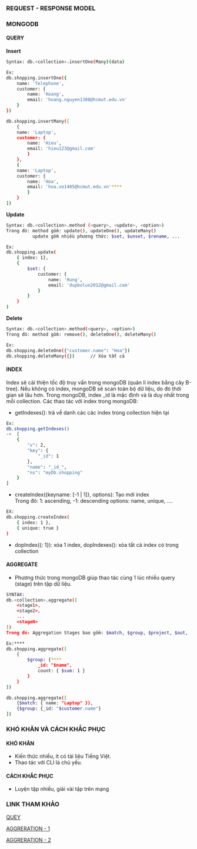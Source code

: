 ### REQUEST - RESPONSE MODEL

### MONGODB
#### QUERY
**Insert**
```sh
Syntax: db.<collection>.insertOne(Many)(data)

Ex:
db.shopping.insertOne({
    name: 'Telephone',
    customer: {
        name: 'Hoang',
        email: 'hoang.nguyen1308@hcmut.edu.vn'
    }
})

db.shopping.insertMany([
    {
    name: 'Laptop',
    customer: {
        name: 'Hieu',
        email: 'hieu123@gmail.com'
        }
    },
    {
    name: 'Laptop',
    customer: {
        name: 'Hoa',
        email: 'hoa.vo1405@hcmut.edu.vn'****
        }
    }
])
```
**Update**
```sh
Syntax: db.<collection>.method (<query>, <update>, <option>)
Trong đó: method gồm: update(), updateOne(), updateMany()
          update gồm nhiều phương thức: $set, $unset, $rename, ...

Ex: 
db.shopping.update(
    { index: 1},
    {
        $set: {
            customer: {
                name: 'Hung',
                email: 'dupbolun2012@gmail.com'
            }
        }
    }
)
```
**Delete**
```sh
Syntax: db.<collection>.method(<query>, <option>)
Trong đó: method gồm: remove(), deleteOne(), deleteMany()

Ex:
db.shopping.deleteOne({"customer.name": "Hoa"})
db.shopping.deleteMany({})      // Xóa tất cả


```
#### INDEX
Index sẽ cải thiện tốc độ truy vấn trong mongoDB (quản lí index bằng cây B-tree). Nếu không có index, mongoDB sẽ scan toàn bộ dữ liệu, do đó thời gian sẽ lâu hơn.
Trong mongoDB, index _id là mặc định và là duy nhất trong mỗi collection.
Các thao tác với index trong mongoDB:
- getIndexes(): trả về danh các các index trong collection hiện tại
```sh
Ex:
db.shopping.getIndexes()     
->  [
    {
        "v": 2,
        "key": {
            "_id": 1
        },
        "name": "_id_",
        "ns": "myDb.shopping"
    }
]
```
- createIndex({keyname: [-1 | 1]},  options): Tạo mới index   
Trong đó: 1: ascending, -1: descending
          options:  name, unique, ....
```sh
EX:
db.shopping.createIndex(
    { index: 1 },
    { unique: true }
)
```
- dopIndex({<fieldName>: 1}): xóa 1 index,  dopIndexes(): xóa tất cả index có trong collection
#### AGGREGATE
- Phương thức trong mongoDB giúp thao tác cùng 1 lúc nhiều query (stage) trên tập dữ liệu.
```sh
SYNTAX:
db.<collection>.aggregate([
    <stage1>,
    <stage2>,
    ...
    <stageN>
])
Trong đó: Aggregation Stages bao gồm: $match, $group, $project, $out, ...

Ex:****
db.shopping.aggregate([
    {
        $group: {****
            _id: "$name",
            count: { $sum: 1 }
        }
    }
])

db.shopping.aggregate([
    {$match: { name: "Laptop" }},
    {$group: {_id: "$customer.name"}
])
```
### KHÓ KHĂN VÀ CÁCH KHẮC PHỤC
#### KHÓ KHĂN
- Kiến thức nhiều, ít có tài liệu Tiếng Việt.
- Thao tác với CLI là chủ yếu.
#### CÁCH KHẮC PHỤC
- Luyện tập nhiều, giải vài tập trên mạng

### LINK THAM KHẢO
[QUEY](https://www.tutorialspoint.com/mongodb/index.htm)

[AGGRERATION - 1](https://studio3t.com/knowledge-base/articles/mongodb-aggregation-framework/)

[AGGRERATION - 2](https://www.youtube.com/watch?v=A3jvoE0jGdE&list=PLWkguCWKqN9OwcbdYm4nUIXnA2IoXX0LI&index=1)